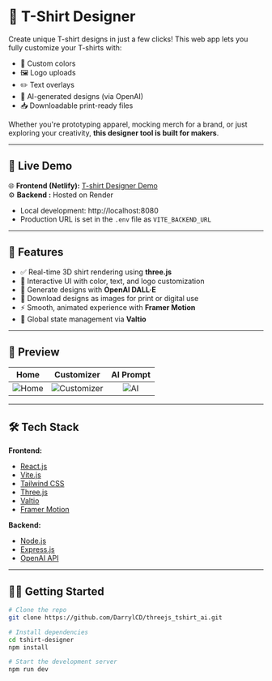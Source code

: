 # 👕 T-Shirt Designer

Create unique T-shirt designs in just a few clicks! This web app lets you fully customize your T-shirts with:

- 🎨 Custom colors
- 🖼️ Logo uploads
- ✏️ Text overlays
- 🤖 AI-generated designs (via OpenAI)
- 📥 Downloadable print-ready files

Whether you're prototyping apparel, mocking merch for a brand, or just exploring your creativity, **this designer tool is built for makers**.

---

## 🚀 Live Demo

🌐 **Frontend (Netlify):** [T-shirt Designer Demo](https://tshirtdesignerbydcd.netlify.app/)  
⚙️ **Backend :** Hosted on Render  
- Local development: http://localhost:8080  
- Production URL is set in the `.env` file as `VITE_BACKEND_URL`

---

## 🚀 Features

- ✅ Real-time 3D shirt rendering using **three.js**
- 🎨 Interactive UI with color, text, and logo customization
- 🤖 Generate designs with **OpenAI DALL·E**
- 💾 Download designs as images for print or digital use
- ⚡ Smooth, animated experience with **Framer Motion**
- 🧠 Global state management via **Valtio**

---

## 📸 Preview

| Home | Customizer | AI Prompt |
|:--:|:--:|:--:|
| ![Home](https://cdn.imgchest.com/files/46acqb8zlq7.png) | ![Customizer](https://cdn.imgchest.com/files/yxkczgv2bn7.png) | ![AI](https://cdn.imgchest.com/files/7kzcab9nvx7.png) |


---

## 🛠️ Tech Stack

**Frontend:**
- [React.js](https://reactjs.org/)
- [Vite.js](https://vitejs.dev/)
- [Tailwind CSS](https://tailwindcss.com/)
- [Three.js](https://threejs.org/)
- [Valtio](https://valtio.pmnd.rs/)
- [Framer Motion](https://www.framer.com/motion/)

**Backend:**
- [Node.js](https://nodejs.org/)
- [Express.js](https://expressjs.com/)
- [OpenAI API](https://openai.com/api)

---

## 🧑‍💻 Getting Started

```bash
# Clone the repo
git clone https://github.com/DarrylCD/threejs_tshirt_ai.git

# Install dependencies
cd tshirt-designer
npm install

# Start the development server
npm run dev

